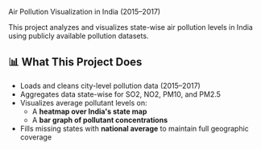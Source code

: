  Air Pollution Visualization in India (2015–2017)

This project analyzes and visualizes state-wise air pollution levels in India using publicly available pollution datasets.

## 📊 What This Project Does

- Loads and cleans city-level pollution data (2015–2017)
- Aggregates data state-wise for SO2, NO2, PM10, and PM2.5
- Visualizes average pollutant levels on:
  - A **heatmap over India's state map**
  - A **bar graph of pollutant concentrations**
- Fills missing states with **national average** to maintain full geographic coverage
